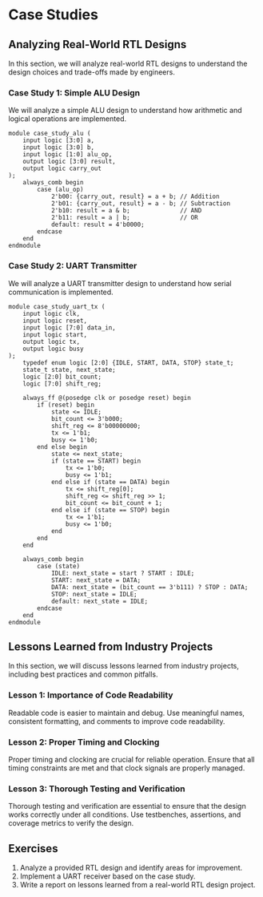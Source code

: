 # Case Studies

## Analyzing Real-World RTL Designs
In this section, we will analyze real-world RTL designs to understand the design choices and trade-offs made by engineers.

### Case Study 1: Simple ALU Design
We will analyze a simple ALU design to understand how arithmetic and logical operations are implemented.

```SV
module case_study_alu (
    input logic [3:0] a,
    input logic [3:0] b,
    input logic [1:0] alu_op,
    output logic [3:0] result,
    output logic carry_out
);
    always_comb begin
        case (alu_op)
            2'b00: {carry_out, result} = a + b; // Addition
            2'b01: {carry_out, result} = a - b; // Subtraction
            2'b10: result = a & b;              // AND
            2'b11: result = a | b;              // OR
            default: result = 4'b0000;
        endcase
    end
endmodule
```

### Case Study 2: UART Transmitter
We will analyze a UART transmitter design to understand how serial communication is implemented.

```SV
module case_study_uart_tx (
    input logic clk,
    input logic reset,
    input logic [7:0] data_in,
    input logic start,
    output logic tx,
    output logic busy
);
    typedef enum logic [2:0] {IDLE, START, DATA, STOP} state_t;
    state_t state, next_state;
    logic [2:0] bit_count;
    logic [7:0] shift_reg;

    always_ff @(posedge clk or posedge reset) begin
        if (reset) begin
            state <= IDLE;
            bit_count <= 3'b000;
            shift_reg <= 8'b00000000;
            tx <= 1'b1;
            busy <= 1'b0;
        end else begin
            state <= next_state;
            if (state == START) begin
                tx <= 1'b0;
                busy <= 1'b1;
            end else if (state == DATA) begin
                tx <= shift_reg[0];
                shift_reg <= shift_reg >> 1;
                bit_count <= bit_count + 1;
            end else if (state == STOP) begin
                tx <= 1'b1;
                busy <= 1'b0;
            end
        end
    end

    always_comb begin
        case (state)
            IDLE: next_state = start ? START : IDLE;
            START: next_state = DATA;
            DATA: next_state = (bit_count == 3'b111) ? STOP : DATA;
            STOP: next_state = IDLE;
            default: next_state = IDLE;
        endcase
    end
endmodule
```

## Lessons Learned from Industry Projects
In this section, we will discuss lessons learned from industry projects, including best practices and common pitfalls.

### Lesson 1: Importance of Code Readability
Readable code is easier to maintain and debug. Use meaningful names, consistent formatting, and comments to improve code readability.

### Lesson 2: Proper Timing and Clocking
Proper timing and clocking are crucial for reliable operation. Ensure that all timing constraints are met and that clock signals are properly managed.

### Lesson 3: Thorough Testing and Verification
Thorough testing and verification are essential to ensure that the design works correctly under all conditions. Use testbenches, assertions, and coverage metrics to verify the design.

## Exercises

1. Analyze a provided RTL design and identify areas for improvement.
2. Implement a UART receiver based on the case study.
3. Write a report on lessons learned from a real-world RTL design project.
